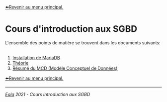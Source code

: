 [:arrow_left:Revenir au menu principal.](../README.md)
<h1>Cours d'introduction aux SGBD</h1>
L'ensemble des points de matière se trouvent dans les documents suivants:<br/><br/>

1. [Installation de MariaDB](Install.md)
2. [Théorie](Théorie.md)
3. [Résumé du MCD (Modèle Conceptuel de Données)](Résumé_MCD.md)

[:arrow_left:Revenir au menu principal.](../README.md)

--- 
_[Eqla](http://www.eqla.be) 2021 - Cours Introduction aux SGBD_
